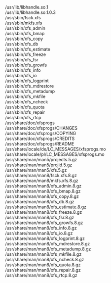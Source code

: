 /usr/lib/libhandle.so.1  
/usr/lib/libhandle.so.1.0.3  
/usr/sbin/fsck.xfs  
/usr/sbin/mkfs.xfs  
/usr/sbin/xfs\_admin  
/usr/sbin/xfs\_bmap  
/usr/sbin/xfs\_copy  
/usr/sbin/xfs\_db  
/usr/sbin/xfs\_estimate  
/usr/sbin/xfs\_freeze  
/usr/sbin/xfs\_fsr  
/usr/sbin/xfs\_growfs  
/usr/sbin/xfs\_info  
/usr/sbin/xfs\_io  
/usr/sbin/xfs\_logprint  
/usr/sbin/xfs\_mdrestore  
/usr/sbin/xfs\_metadump  
/usr/sbin/xfs\_mkfile  
/usr/sbin/xfs\_ncheck  
/usr/sbin/xfs\_quota  
/usr/sbin/xfs\_repair  
/usr/sbin/xfs\_rtcp  
/usr/share/doc/xfsprogs  
/usr/share/doc/xfsprogs/CHANGES  
/usr/share/doc/xfsprogs/COPYING  
/usr/share/doc/xfsprogs/CREDITS  
/usr/share/doc/xfsprogs/README  
/usr/share/locale/de/LC\_MESSAGES/xfsprogs.mo  
/usr/share/locale/pl/LC\_MESSAGES/xfsprogs.mo  
/usr/share/man/man5/projects.5.gz  
/usr/share/man/man5/projid.5.gz  
/usr/share/man/man5/xfs.5.gz  
/usr/share/man/man8/fsck.xfs.8.gz  
/usr/share/man/man8/mkfs.xfs.8.gz  
/usr/share/man/man8/xfs\_admin.8.gz  
/usr/share/man/man8/xfs\_bmap.8.gz  
/usr/share/man/man8/xfs\_copy.8.gz  
/usr/share/man/man8/xfs\_db.8.gz  
/usr/share/man/man8/xfs\_estimate.8.gz  
/usr/share/man/man8/xfs\_freeze.8.gz  
/usr/share/man/man8/xfs\_fsr.8.gz  
/usr/share/man/man8/xfs\_growfs.8.gz  
/usr/share/man/man8/xfs\_info.8.gz  
/usr/share/man/man8/xfs\_io.8.gz  
/usr/share/man/man8/xfs\_logprint.8.gz  
/usr/share/man/man8/xfs\_mdrestore.8.gz  
/usr/share/man/man8/xfs\_metadump.8.gz  
/usr/share/man/man8/xfs\_mkfile.8.gz  
/usr/share/man/man8/xfs\_ncheck.8.gz  
/usr/share/man/man8/xfs\_quota.8.gz  
/usr/share/man/man8/xfs\_repair.8.gz  
/usr/share/man/man8/xfs\_rtcp.8.gz  
